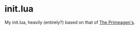 # init.lua

My init.lua, heavily (entirely?) based on that of [The Primeagen's](https://github.com/ThePrimeagen/init.lua).


